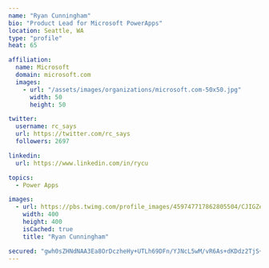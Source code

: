 ```yaml
---
name: "Ryan Cunningham"
bio: "Product Lead for Microsoft PowerApps"
location: Seattle, WA
type: "profile"
heat: 65

affiliation:
  name: Microsoft
  domain: microsoft.com
  images:
    - url: "/assets/images/organizations/microsoft.com-50x50.jpg"
      width: 50
      height: 50

twitter:
  username: rc_says
  url: https://twitter.com/rc_says
  followers: 2697

linkedin:
  url: https://www.linkedin.com/in/rycu

topics:
  - Power Apps

images:
  - url: https://pbs.twimg.com/profile_images/459747717862805504/CJIGZejd_400x400.png
    width: 400
    height: 400
    isCached: true
    title: "Ryan Cunningham"

secured: "gwh0sZHNdNAA3Ea8OrDczheHy+UTLh69DFn/YJNcL5wM/vR6As+dKDdz2TjS+UFTttgFSAukSC9h25mI4oarF/voz4ZIft719b3E6LrEraDumbiUR+EpykQAdjy0qlj9HIbqIta6A8O8gJnLJs6uIjP7/aqhQ9rGGXk32rQuybSUVUw5R2ClJkehAzUD8zIQq0jF6qmGHHTHMoJbzw10IELNYAVNF+XKfpUsEyRHUMFRv54nzDcKv9oI8DCoKOIFPXw64UsqzAMJ4PjM/CIzV8+vULzNvfA2Zg/lsfiVTakoolRJBw4O53Sc62V6MXT+ngvyqv+kwysTU5wODSZ61n/tKouIkGDB1ec5UNLZMOJSoKeSorKwKEwk/89sH/JcC+AF91GHu1u75Vg9RETR3YA1gjgpJn6ze1J+xo+wyd0=;0SIQIA1+ThxVWCcT/KbwKw=="
---
```


